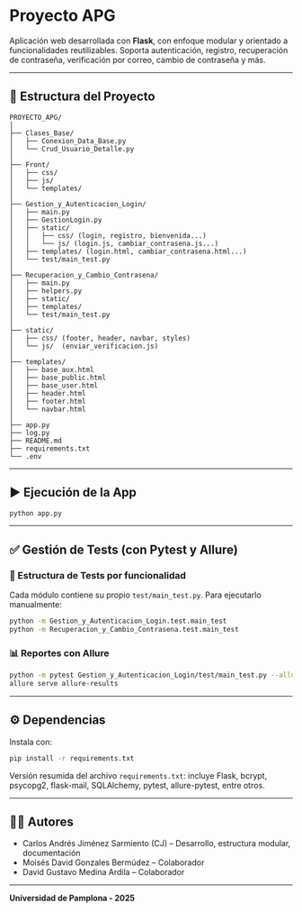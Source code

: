 
# Proyecto APG

Aplicación web desarrollada con **Flask**, con enfoque modular y orientado a funcionalidades reutilizables. Soporta autenticación, registro, recuperación de contraseña, verificación por correo, cambio de contraseña y más.

---

## 📁 Estructura del Proyecto

```plaintext
PROYECTO_APG/
│
├── Clases_Base/
│   ├── Conexion_Data_Base.py
│   └── Crud_Usuario_Detalle.py
│
├── Front/
│   ├── css/
│   ├── js/
│   └── templates/
│
├── Gestion_y_Autenticacion_Login/
│   ├── main.py
│   ├── GestionLogin.py
│   ├── static/
│   │   ├── css/ (login, registro, bienvenida...)
│   │   └── js/ (login.js, cambiar_contrasena.js...)
│   ├── templates/ (login.html, cambiar_contrasena.html...)
│   └── test/main_test.py
│
├── Recuperacion_y_Cambio_Contrasena/
│   ├── main.py
│   ├── helpers.py
│   ├── static/
│   ├── templates/
│   └── test/main_test.py
│
├── static/
│   ├── css/ (footer, header, navbar, styles)
│   └── js/  (enviar_verificacion.js)
│
├── templates/
│   ├── base_aux.html
│   ├── base_public.html
│   ├── base_user.html
│   ├── header.html
│   ├── footer.html
│   └── navbar.html
│
├── app.py
├── log.py
├── README.md
├── requirements.txt
└── .env
```

---

## ▶️ Ejecución de la App

```bash
python app.py
```

---

## ✅ Gestión de Tests (con Pytest y Allure)

### 🧪 Estructura de Tests por funcionalidad

Cada módulo contiene su propio `test/main_test.py`. Para ejecutarlo manualmente:

```bash
python -m Gestion_y_Autenticacion_Login.test.main_test
python -m Recuperacion_y_Cambio_Contrasena.test.main_test
```

### 📊 Reportes con Allure

```bash
python -m pytest Gestion_y_Autenticacion_Login/test/main_test.py --alluredir=allure-results
allure serve allure-results
```

---

## ⚙️ Dependencias

Instala con:

```bash
pip install -r requirements.txt
```

Versión resumida del archivo `requirements.txt`: incluye Flask, bcrypt, psycopg2, flask-mail, SQLAlchemy, pytest, allure-pytest, entre otros.

---

## 👨‍💻 Autores

- Carlos Andrés Jiménez Sarmiento (CJ) – Desarrollo, estructura modular, documentación
- Moisés David Gonzales Bermúdez – Colaborador
- David Gustavo Medina Ardila – Colaborador

---

**Universidad de Pamplona - 2025**
